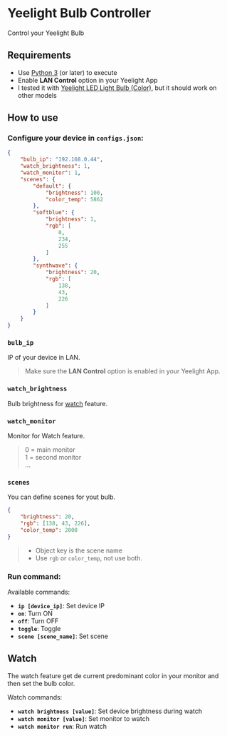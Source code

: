 # Yeelight Bulb Controller

Control your Yeelight Bulb

## Requirements
- Use [Python 3](https://www.python.org) (or later) to execute
- Enable **LAN Control** option in your Yeelight App
- I tested it with [Yeelight LED Light Bulb (Color)](https://www.mi.com/us/yeelight-led-light-bulb), but it should work on other models

## How to use
### **Configure your device in ```configs.json```:**
```json
{
    "bulb_ip": "192.168.0.44",
    "watch_brightness": 1,
    "watch_monitor": 1,
    "scenes": {
        "default": {
            "brightness": 100,
            "color_temp": 5862
        },
        "softblue": {
            "brightness": 1,
            "rgb": [
                0,
                234,
                255
            ]
        },
        "synthwave": {
            "brightness": 20,
            "rgb": [
                138,
                43,
                226
            ]
        }
    }
}
```

### ```bulb_ip```
IP of your device in LAN.
> Make sure the **LAN Control** option is enabled in your Yeelight App.

### ```watch_brightness```
Bulb brightness for [watch](#Watch) feature.

### ```watch_monitor```
Monitor for Watch feature.
> 0 = main monitor<br>
> 1 = second monitor<br>
> ...

### ```scenes```
You can define scenes for yout bulb.
```json
{
    "brightness": 20,
    "rgb": [138, 43, 226],
    "color_temp": 2000
}
```
> - Object key is the scene name
> - Use ```rgb``` or ```color_temp```, not use both.

### **Run command:**

Available commands:
- **```ip [device_ip]```**: Set device IP
- **```on```**: Turn ON
- **```off```**: Turn OFF
- **```toggle```**: Toggle
- **```scene [scene_name]```**: Set scene

## Watch

The watch feature get de current predominant color in your monitor and then set the bulb color.

Watch commands:
- **```watch brightness [value]```**: Set device brightness during watch
- **```watch monitor [value]```**: Set monitor to watch
- **```watch monitor run```**: Run watch
